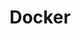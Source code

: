 ---
title: Docker
icon: vscode-icons:file-type-docker2
breadcrumb: false
article: false
index: false
editLink: false
footer: false
---